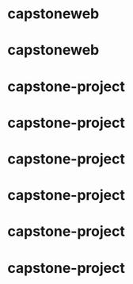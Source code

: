 # capstoneweb
# capstoneweb
# capstone-project
# capstone-project
# capstone-project
# capstone-project
# capstone-project
# capstone-project
